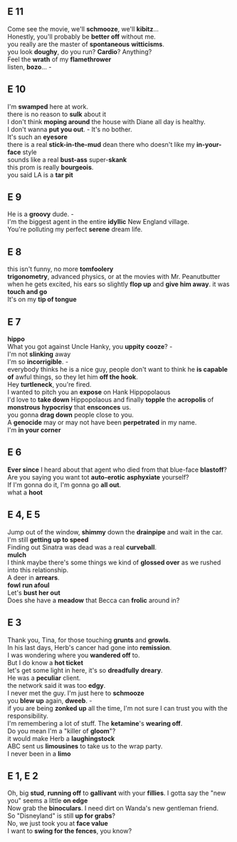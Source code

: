 
## E 11 
Come see the movie, we'll **schmooze**, we'll **kibitz**...  
Honestly, you'll probably be **better off** without me.  
you really are the master of **spontaneous** **witticisms**.  
you look **doughy**, do you run? **Cardio**? Anything?  
Feel the **wrath** of my **flamethrower**  
listen, **bozo**... -  

## E 10  
I'm **swamped** here at work.  
there is no reason to **sulk** about it  
I don't think **moping around** the house with Diane all day is healthy.  
I don't wanna **put you out**. - It's no bother.    
It's such an **eyesore**  
there is a real **stick-in-the-mud** dean there who doesn't like my **in-your-face** style  
sounds like a real **bust-ass** super-**skank**  
this prom is really **bourgeois**.  
you said LA is a **tar pit**  

## E 9  
He is a **groovy** dude. -  
I'm the biggest agent in the entire **idyllic** New England village.  
You're polluting my perfect **serene** dream life.  

## E 8 
this isn't funny, no more **tomfoolery**  
**trigonometry**, advanced physics, or at the movies with Mr. Peanutbutter  
when he gets excited, his ears so slightly **flop up** and **give him away**. 
it was **touch and go**  
It's on my **tip of tongue**  

## E 7 
**hippo**  
What you got against Uncle Hanky, you **uppity** **cooze**? -   
I'm not **slinking** away  
I'm so **incorrigible**. -  
everybody thinks he is a nice guy, people don't want to think he **is capable of** awful things, so they let him **off the hook**.  
Hey **turtleneck**, you're fired.  
I wanted to pitch you an **expose** on Hank Hippopolaous  
I'd love to **take down** Hippopolaous and finally **topple** the **acropolis** of **monstrous** **hypocrisy** that **ensconces** us.  
you gonna **drag down** people close to you.  
A **genocide** may or may not have been **perpetrated** in my name.  
I'm **in your corner**


## E 6  
**Ever since** I heard about that agent who died from that blue-face **blastoff**?  
Are you saying you want tot **auto-erotic** **asphyxiate** yourself?  
If I'm gonna do it, I'm gonna go **all out**.  
what a **hoot**  

## E 4, E 5  
Jump out of the window, **shimmy** down the **drainpipe** and wait in the car.  
I'm still **getting up to speed**  
Finding out Sinatra was dead was a real **curveball**.  
**mulch**  
I think maybe there's some things we kind of **glossed over** as we rushed into this relationship.  
A deer in **arrears**.  
**fowl** **run afoul**  
Let's **bust her out**  
Does she have a **meadow** that Becca can **frolic** around in?  

## E 3  
Thank you, Tina, for those touching **grunts** and **growls**.  
In his last days, Herb's cancer had gone into **remission**.  
I was wondering where you **wandered off** to.  
But I do know a **hot ticket**  
let's get some light in here, it's so **dreadfully** **dreary**.  
He was a **peculiar** client.  
the network said it was too **edgy**.  
I never met the guy. I'm just here to **schmooze**  
you **blew up** again, **dweeb**. -  
if you are being **zonked up** all the time, I'm not sure I can trust you with the responsibility.  
I'm remembering a lot of stuff. The **ketamine**'s **wearing off**.  
Do you mean I'm a "killer of **gloom**"?  
it would make Herb a **laughingstock**  
ABC sent us **limousines** to take us to the wrap party.  
I never been in a **limo**  


## E 1, E 2 
Oh, big **stud**, **running off** to **gallivant** with your **fillies**. 
I gotta say the "new you" seems a little **on edge**  
Now grab the **binoculars**. I need dirt on Wanda's new gentleman friend.  
So "Disneyland" is still **up for grabs**?    
No, we just took you at **face value**  
I want to **swing for the fences**, you know?  


